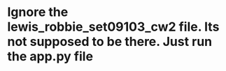 # Ignore the lewis_robbie_set09103_cw2 file. Its not supposed to be there. Just run the app.py file

